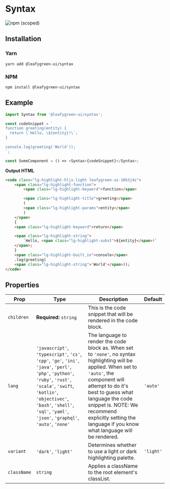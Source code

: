 # Syntax

![npm (scoped)](https://img.shields.io/npm/v/@leafygreen-ui/syntax.svg)

## Installation

### Yarn

```shell
yarn add @leafygreen-ui/syntax
```

### NPM

```shell
npm install @leafygreen-ui/syntax
```

## Example

```js
import Syntax from '@leafygreen-ui/syntax';

const codeSnippet = `
function greeting(entity) {
  return \`Hello, \${entity}!\`;
}

console.log(greeting('World'));
`;

const SomeComponent = () => <Syntax>{codeSnippet}</Syntax>;
```

**Output HTML**

```HTML
<code class="lg-highlight-hljs-light leafygreen-ui-16k3j4z">
	<span class="lg-highlight-function">
		<span class="lg-highlight-keyword">function</span>

		<span class="lg-highlight-title">greeting</span>
		(
		<span class="lg-highlight-params">entity</span>
		)
	</span>
	{
	<span class="lg-highlight-keyword">return</span>

	<span class="lg-highlight-string">
		`Hello, <span class="lg-highlight-subst">${entity}</span>!`
	</span>;
	}
	<span class="lg-highlight-built_in">console</span>
	.log(greeting(
	<span class="lg-highlight-string">'World'</span>));
</code>
```

## Properties

| Prop        | Type                                                                                                                                                                                                                                                              | Description                                                                                                                                                                                                                                                                                                         | Default   |
| ----------- | ----------------------------------------------------------------------------------------------------------------------------------------------------------------------------------------------------------------------------------------------------------------- | ------------------------------------------------------------------------------------------------------------------------------------------------------------------------------------------------------------------------------------------------------------------------------------------------------------------- | --------- |
| `children`  | **Required:** `string`                                                                                                                                                                                                                                            | This is the code snippet that will be rendered in the code block.                                                                                                                                                                                                                                                   |           |
| `lang`      | `'javascript'`, `'typescript'`, `'cs'`, `'cpp'`, `'go'`, `'ini'`, `'java'`, `'perl'`, `'php'`, `'python'`, `'ruby'`, `'rust'`, `'scala'`, `'swift`, `'kotlin'`, `'objectivec'`, `'bash'`, `'shell'`, `'sql'`, `'yaml'`, `'json'`, `'graphql'`, `'auto'`, `'none'` | The language to render the code block as. When set to `'none'`, no syntax highlighting will be applied. When set to `'auto'`, the component will attempt to do it's best to guess what language the code snippet is. NOTE: We recommend explicitly setting the language if you know what language will be rendered. | `'auto'`  |
| `variant`   | `'dark'`, `'light'`                                                                                                                                                                                                                                               | Determines whether to use a light or dark highlighting palette.                                                                                                                                                                                                                                                     | `'light'` |
| `className` | `string`                                                                                                                                                                                                                                                          | Applies a className to the root element's classList.                                                                                                                                                                                                                                                                |           |
